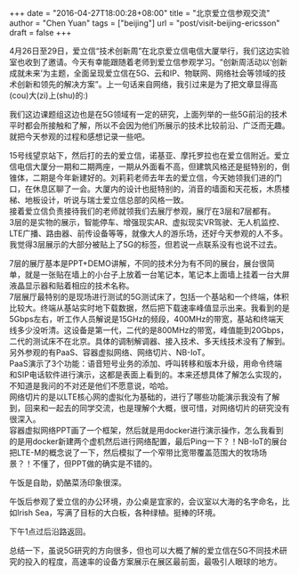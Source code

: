 +++
date = "2016-04-27T18:00:28+08:00"
title = "北京爱立信参观交流"
author = "Chen Yuan"
tags = ["beijing"]
url = "post/visit-beijing-ericsson"
draft = false
+++
    
4月26日至29日，爱立信“技术创新周”在北京爱立信电信大厦举行，我们这边实验室也收到了邀请。今天有幸能跟随着老师到爱立信参观学习。“创新周活动以‘创新成就未来’为主题，全面呈现爱立信在5G、云和IP、物联网、网络社会等领域的技术创新和领先的解决方案”。上一句话来自网络，我引过来是为了把文章显得高(cou)大(zi)上(shu)的:)        

我们这边课题组这边也是在5G领域有一定的研究，上面列举的一些5G前沿的技术平时都会所接触和了解，所以不会因为他们所展示的技术比较前沿、广泛而无趣。就把今天参观的过程和感想记录一些吧。    
<!--more-->
 15号线望京站下，然后打的去的爱立信，诺基亚、摩托罗拉也在爱立信附近。爱立信电信大厦分一期和二期两座，一期从外面看不高，但建筑风格还是挺特别的，倒锥体，二期是今年新建好的。刘莉莉老师去年去的爱立信，今天她领我们进的门口，在休息区聊了一会。大厦内的设计也挺特别的，消音的墙面和天花板，木质楼梯、地板设计，听说与瑞士爱立信总部的风格一致。    
 接着爱立信负责接待我们的老师就领我们去展厅参观，展厅在3层和7层都有。    
 3层的是实物的展示，智能停车、增强现实AR、虚拟现实VR驾驶、无人机监控、LTE广播、路由器、前传设备等等，就像大人的游乐场，还好今天参观的人不多。我觉得3层展示的大部分被贴上了5G的标签，但若说一点联系没有也说不过去。
 
 7层的展厅基本是PPT+DEMO讲解，不同的技术分为有不同的展台，展台很简单，就是一张贴在墙上的小台子上放着一台笔记本，笔记本上面墙上挂着一台大屏液晶显示器和贴着相应的技术名称。    
 7层展厅最特别的是现场进行测试的5G测试床了，包括一个基站和一个终端，体积比较大。终端从基站实时地下载数据，然后把下载速率峰值显示出来。我看到的是5Gbps左右，听工作人员解说是15GHz的频段，400MHz的带宽，基站和终端天线多少没听清。这设备是第一代，二代的是800MHz的带宽，峰值能到20Gbps，二代的测试床不在北京。具体的调制解调器、接入技术、多天线技术没有了解到。    
 另外参观的有PaaS、容器虚拟网络、网络切片、NB-IoT。    
 PaaS演示了3个功能：语音短号业务的添加、呼叫转移和版本升级，用命令终端和SIP电话软件进行演示，这都是表面上看到的。本来还想具体了解怎么实现的，不知道是我问的不对还是他们不愿意说，哈哈。    
 网络切片的是以LTE核心网的虚拟化为基础的，进行了哪些功能演示我没有了解到，回来和一起去的同学交流，也是理解个大概，很可惜，对网络切片的研究没有很深入。    
 容器虚拟网络PPT画了一个框架，然后就是用docker进行演示操作，怎么我看到的是用docker新建两个虚机然后进行网络配置，最后Ping一下？！NB-IoT的展台把LTE-M的概念说了一下，然后模拟了一个窄带比宽带覆盖范围大的牧场场景？！不懂了，但PPT做的确实是不错的。    
     
 午饭是自助，奶酪菜汤印象很深。    
 
 午饭后参观了爱立信的办公环境，办公桌是宜家的，会议室以大海的名字命名，比如Irish Sea，写满了目标的大白板，各种绿植。挺棒的环境。
 
 下午1点过后沿路返回。    
 
 总结一下，虽说5G研究的方向很多，但也可以大概了解的爱立信在5G不同技术研究的投入的程度，高速率的设备方案展示在展区最前面，最吸引人眼球的地方。